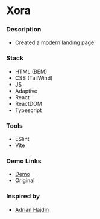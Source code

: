 # Xora

### Description

- Created a modern landing page

### Stack

- HTML (BEM)
- CSS (TailWind)
- JS
- Adaptive
- React
- ReactDOM
- Typescript

### Tools

- ESlint
- Vite

### Demo Links
- [Demo](https://AndriiZakharenko.github.io/xora/)
- [Original](https://ui8.net/ui8/products/xora---saas-landing-page-kit)

### Inspired by 
- [Adrian Hajdin](https://github.com/adrianhajdin)

